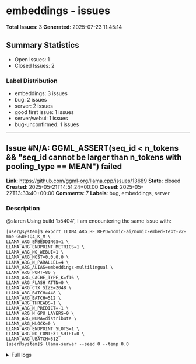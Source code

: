 # embeddings - issues

**Total Issues**: 3
**Generated**: 2025-07-23 11:45:14

## Summary Statistics

- Open Issues: 1
- Closed Issues: 2

### Label Distribution

- embeddings: 3 issues
- bug: 2 issues
- server: 2 issues
- good first issue: 1 issues
- server/webui: 1 issues
- bug-unconfirmed: 1 issues

---

## Issue #N/A: GGML_ASSERT(seq_id < n_tokens && "seq_id cannot be larger than n_tokens with pooling_type == MEAN") failed

**Link**: https://github.com/ggml-org/llama.cpp/issues/13689
**State**: closed
**Created**: 2025-05-21T14:51:24+00:00
**Closed**: 2025-05-22T13:33:40+00:00
**Comments**: 7
**Labels**: bug, embeddings, server

### Description

@slaren Using build 'b5404', I am encountering the same issue with:
```console
[user@system]$ export LLAMA_ARG_HF_REPO=nomic-ai/nomic-embed-text-v2-moe-GGUF:Q4_K_M \
LLAMA_ARG_EMBEDDINGS=1 \
LLAMA_ARG_ENDPOINT_METRICS=1 \
LLAMA_ARG_NO_WEBUI=1 \
LLAMA_ARG_HOST=0.0.0.0 \
LLAMA_ARG_N_PARALLEL=4 \
LLAMA_ARG_ALIAS=embeddings-multilingual \
LLAMA_ARG_PORT=80 \
LLAMA_ARG_CACHE_TYPE_K=f16 \
LLAMA_ARG_FLASH_ATTN=0 \
LLAMA_ARG_CTX_SIZE=2048 \
LLAMA_ARG_BATCH=448 \
LLAMA_ARG_BATCH=512 \
LLAMA_ARG_THREADS=1 \
LLAMA_ARG_N_PREDICT=-1 \
LLAMA_ARG_N_GPU_LAYERS=0 \
LLAMA_ARG_NUMA=distribute \
LLAMA_ARG_MLOCK=0 \
LLAMA_ARG_ENDPOINT_SLOTS=1 \
LLAMA_ARG_NO_CONTEXT_SHIFT=0 \
LLAMA_ARG_UBATCH=512
[user@system]$ llama-server --seed 0 --temp 0.0
```

<details>
<summary>Full logs</summary>

```log
load_backend: loaded CPU backend from /app/libggml-cpu-haswell.so
warning: no usable GPU found, --gpu-layers option will be ignored
warning: one possible reason is that llama.cpp was c

[... truncated for brevity ...]

---

## Issue #N/A: server : crash when -b > -ub with embeddings

**Link**: https://github.com/ggml-org/llama.cpp/issues/12836
**State**: open
**Created**: 2025-04-08T18:28:48+00:00
**Comments**: 3
**Labels**: bug, good first issue, embeddings, server

### Description

> @ggerganov Ok, I did few tests and apparently there's an issue that is subject to a separate issue.
> 
> Using the following command:
> ```
> llama-server ... -ub 4096 -b 4096 -c 4096 -np 4
> ```
> 
> Everything works pretty much as expected. Amount of tokens that a task slot can handle appears to be `ub / np`. So in this example, each slot gets a 1024 tokens window. This does seem to give a nice boost depending on the embeddings chunking strategy (my current embeddings are up to 1024 tokens), but I haven't measured precisely yet.
> 
> However, using the following command:
> ```
> llama-server ... -ub 1024 -b 4096 -c 4096 -np 4
> ```
> 
> The server crashes with `GGML_ASSERT((cparams.causal_attn || cparams.n_ubatch >= n_tokens_all) && "non-causal attention requires n_ubatch >= n_tokens") failed` as soon as it receives the next batch of tasks:
> 
> ```
> ggml_vulkan: Found 1 Vulkan devices:
> ggml_vulkan: 0 = AMD Radeon RX 6600M (AMD proprietary driver) | uma: 0 | fp16: 1 | warp size:

[... truncated for brevity ...]

---

## Issue #N/A: Problem with multiple simultaneous API calls on the embeddings endpoint

**Link**: https://github.com/ggml-org/llama.cpp/issues/6722
**State**: closed
**Created**: 2024-04-17T10:05:07+00:00
**Closed**: 2024-04-17T14:11:12+00:00
**Comments**: 9
**Labels**: server/webui, bug-unconfirmed, embeddings

### Description

Hello,

I'm using separate instance of the server just to generate the embedding for the RAG pipelines. This instance is not used for general chat use, just for embeddings.

The issue is that while the API call to `http://<server>:8080/v1/embeddings` is not completed, which can last for a long time during document embedding, the server does not respond to the next API call to the same endpoint. 

I have tried to overcome this limitation by adding `--threads-http 4 --parallel 4` switches when running the server, like this:

`podman run -d --device nvidia.com/gpu=all -v /opt/models:/models:Z -p 8080:8000 ghcr.io/ggerganov/llama.cpp:server-cuda -m /models/uae-large-v1-f32.gguf --port 8000 --host 0.0.0.0 --n-gpu-layers 16 --threads 12 --threads-http 4 --parallel 4 --metrics --embedding --alias embedding --ctx-size 512`

This caused that after the first call I get this error and server crashes:
`GGML_ASSERT: llama.cpp:9612: seq_id < n_tokens && "seq_id cannot be larger than n_tok

[... truncated for brevity ...]

---

